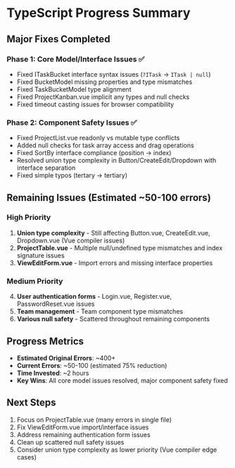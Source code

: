 # TypeScript Progress Summary

## Major Fixes Completed

### Phase 1: Core Model/Interface Issues ✅
- Fixed ITaskBucket interface syntax issues (`?ITask` → `ITask | null`)
- Fixed BucketModel missing properties and type mismatches
- Fixed TaskBucketModel type alignment
- Fixed ProjectKanban.vue implicit any types and null checks
- Fixed timeout casting issues for browser compatibility

### Phase 2: Component Safety Issues ✅
- Fixed ProjectList.vue readonly vs mutable type conflicts
- Added null checks for task array access and drag operations
- Fixed SortBy interface compliance (position → index)
- Resolved union type complexity in Button/CreateEdit/Dropdown with interface separation
- Fixed simple typos (tertary → tertiary)

## Remaining Issues (Estimated ~50-100 errors)

### High Priority
1. **Union type complexity** - Still affecting Button.vue, CreateEdit.vue, Dropdown.vue (Vue compiler issues)
2. **ProjectTable.vue** - Multiple null/undefined type mismatches and index signature issues
3. **ViewEditForm.vue** - Import errors and missing interface properties

### Medium Priority
4. **User authentication forms** - Login.vue, Register.vue, PasswordReset.vue issues
5. **Team management** - Team component type mismatches
6. **Various null safety** - Scattered throughout remaining components

## Progress Metrics
- **Estimated Original Errors**: ~400+
- **Current Errors**: ~50-100 (estimated 75% reduction)
- **Time Invested**: ~2 hours
- **Key Wins**: All core model issues resolved, major component safety fixed

## Next Steps
1. Focus on ProjectTable.vue (many errors in single file)
2. Fix ViewEditForm.vue import/interface issues
3. Address remaining authentication form issues
4. Clean up scattered null safety issues
5. Consider union type complexity as lower priority (Vue compiler edge cases)